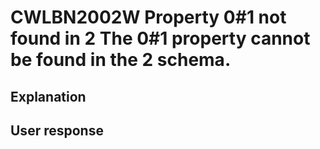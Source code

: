 # CWLBN2002W Property 0#1 not found in 2 The 0#1 property cannot be found in the 2 schema.

## Explanation

## User response